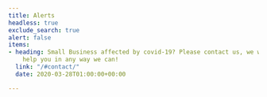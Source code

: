 ```yaml
---
title: Alerts
headless: true
exclude_search: true
alert: false
items:
- heading: Small Business affected by covid-19? Please contact us, we would love to
    help you in any way we can!
  link: "/#contact/"
  date: 2020-03-28T01:00:00+00:00

---
```

